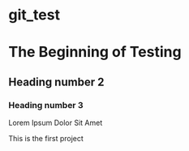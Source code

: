 # git_test

<html>
<body>
<h1>The Beginning of Testing</h1>
<h2>Heading number 2</h2>
<h3>Heading number 3</h3>
<p> Lorem Ipsum Dolor Sit Amet </p>
<p>This is the first project</p>
</body>
</html>